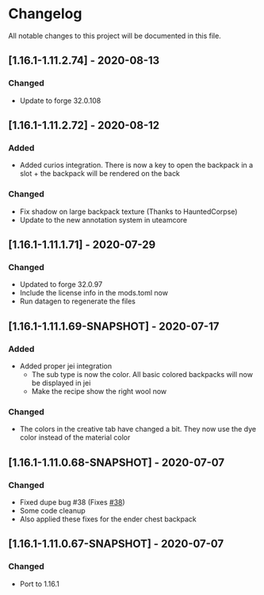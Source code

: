 # Changelog
All notable changes to this project will be documented in this file.

## [1.16.1-1.11.2.74] - 2020-08-13
### Changed
 - Update to forge 32.0.108

## [1.16.1-1.11.2.72] - 2020-08-12
### Added
 - Added curios integration. There is now a key to open the backpack in a slot + the backpack will be rendered on the back

### Changed
 - Fix shadow on large backpack texture (Thanks to HauntedCorpse)
 - Update to the new annotation system in uteamcore

## [1.16.1-1.11.1.71] - 2020-07-29
### Changed
 - Updated to forge 32.0.97
 - Include the license info in the mods.toml now
 - Run datagen to regenerate the files

## [1.16.1-1.11.1.69-SNAPSHOT] - 2020-07-17
### Added
 - Added proper jei integration
 	- The sub type is now the color. All basic colored backpacks will now be displayed in jei
 	- Make the recipe show the right wool now

### Changed
 - The colors in the creative tab have changed a bit. They now use the dye color instead of the material color

## [1.16.1-1.11.0.68-SNAPSHOT] - 2020-07-07
### Changed
 - Fixed dupe bug #38 (Fixes [#38](https://github.com/MC-U-Team/Useful-Backpacks/issues/38))
 - Some code cleanup
 - Also applied these fixes for the ender chest backpack

## [1.16.1-1.11.0.67-SNAPSHOT] - 2020-07-07
### Changed
 - Port to 1.16.1